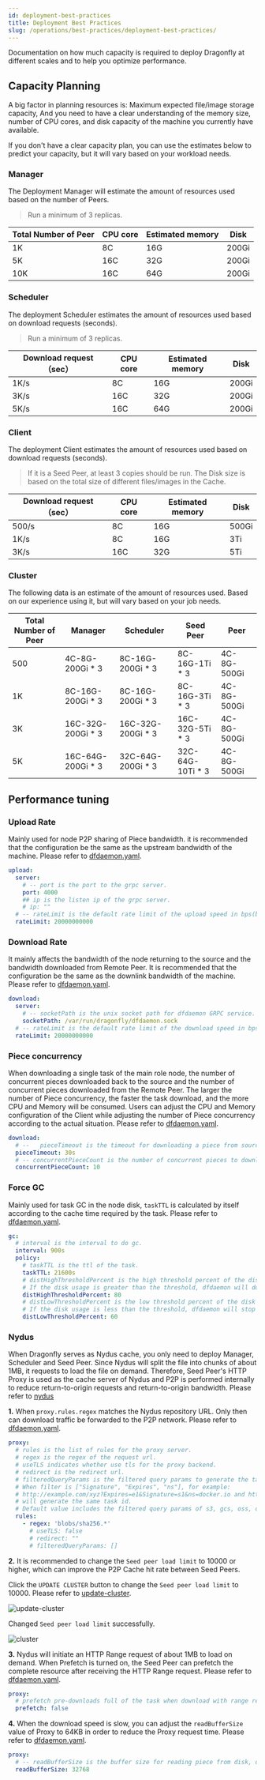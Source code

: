 ```yaml
---
id: deployment-best-practices
title: Deployment Best Practices
slug: /operations/best-practices/deployment-best-practices/
---
```


Documentation on how much capacity is required to deploy
Dragonfly at different scales and to help you optimize performance.

## Capacity Planning

A big factor in planning resources is: Maximum expected file/image storage capacity,
And you need to have a clear understanding of the memory size, number of CPU cores,
and disk capacity of the machine you currently have available.

If you don't have a clear capacity plan, you can use the estimates below to predict your capacity,
but it will vary based on your workload needs.

### Manager

The Deployment Manager will estimate the amount of resources used based on the number of Peers.

> Run a minimum of 3 replicas.

<!-- markdownlint-disable -->

| Total Number of Peer | CPU core | Estimated memory | Disk  |
| -------------------- | -------- | ---------------- | ----- |
| 1K                   | 8C       | 16G              | 200Gi |
| 5K                   | 16C      | 32G              | 200Gi |
| 10K                  | 16C      | 64G              | 200Gi |

<!-- markdownlint-restore -->

### Scheduler

The deployment Scheduler estimates the amount of resources used based on download requests (seconds).

> Run a minimum of 3 replicas.

<!-- markdownlint-disable -->

| Download request（sec） | CPU core | Estimated memory | Disk  |
| ----------------------- | -------- | ---------------- | ----- |
| 1K/s                    | 8C       | 16G              | 200Gi |
| 3K/s                    | 16C      | 32G              | 200Gi |
| 5K/s                    | 16C      | 64G              | 200Gi |

<!-- markdownlint-restore -->

### Client

<!-- markdownlint-disable -->

The deployment Client estimates the amount of resources used based on download requests (seconds).

> If it is a Seed Peer, at least 3 copies should be run. The Disk size is based on the total size of different files/images in the Cache.

| Download request（sec） | CPU core | Estimated memory | Disk  |
| ----------------------- | -------- | ---------------- | ----- |
| 500/s                   | 8C       | 16G              | 500Gi |
| 1K/s                    | 8C       | 16G              | 3Ti   |
| 3K/s                    | 16C      | 32G              | 5Ti   |

<!-- markdownlint-restore -->

### Cluster

The following data is an estimate of the amount of resources used. Based on our experience using it,
but will vary based on your job needs.

<!-- markdownlint-disable -->

| Total Number of Peer | Manager            | Scheduler          | Seed Peer         | Peer        |
| -------------------- | ------------------ | ------------------ | ----------------- | ----------- |
| 500                  | 4C-8G-200Gi \* 3   | 8C-16G-200Gi \* 3  | 8C-16G-1Ti \* 3   | 4C-8G-500Gi |
| 1K                   | 8C-16G-200Gi \* 3  | 8C-16G-200Gi \* 3  | 8C-16G-3Ti \* 3   | 4C-8G-500Gi |
| 3K                   | 16C-32G-200Gi \* 3 | 16C-32G-200Gi \* 3 | 16C-32G-5Ti \* 3  | 4C-8G-500Gi |
| 5K                   | 16C-64G-200Gi \* 3 | 32C-64G-200Gi \* 3 | 32C-64G-10Ti \* 3 | 4C-8G-500Gi |

<!-- markdownlint-restore -->

## Performance tuning

### Upload Rate

Mainly used for node P2P sharing of Piece bandwidth.
it is recommended that the configuration be the same as the upstream bandwidth of the machine.
Please refer to [dfdaemon.yaml](../../reference/configuration/client/dfdaemon.md).

```yaml
upload:
  server:
    # -- port is the port to the grpc server.
    port: 4000
    ## ip is the listen ip of the grpc server.
    # ip: ""
  # -- rateLimit is the default rate limit of the upload speed in bps(bytes per second), default is 20Gbps.
  rateLimit: 20000000000
```

### Download Rate

It mainly affects the bandwidth of the node returning to the source and the bandwidth downloaded from Remote Peer.
It is recommended that the configuration be the same as the downlink bandwidth of the machine.
Please refer to [dfdaemon.yaml](../../reference/configuration/client/dfdaemon.md).

```yaml
download:
  server:
    # -- socketPath is the unix socket path for dfdaemon GRPC service.
    socketPath: /var/run/dragonfly/dfdaemon.sock
  # -- rateLimit is the default rate limit of the download speed in bps(bytes per second), default is 20Gbps.
  rateLimit: 20000000000
```

### Piece concurrency

When downloading a single task of the main role node,
the number of concurrent pieces downloaded back to the source and the
number of concurrent pieces downloaded from the Remote Peer.
The larger the number of Piece concurrency, the faster the task download, and the more CPU and Memory will be consumed.
Users can adjust the CPU and Memory configuration of the Client while adjusting the
number of Piece concurrency according to the actual situation.
Please refer to [dfdaemon.yaml](../../reference/configuration/client/dfdaemon.md).

```yaml
download:
  # --   pieceTimeout is the timeout for downloading a piece from source.
  pieceTimeout: 30s
  # -- concurrentPieceCount is the number of concurrent pieces to download.
  concurrentPieceCount: 10
```

### Force GC

Mainly used for task GC in the node disk, `taskTTL` is calculated by itself according to the cache time required by the task.
Please refer to [dfdaemon.yaml](../../reference/configuration/client/dfdaemon.md).

```yaml
gc:
  # interval is the interval to do gc.
  interval: 900s
  policy:
    # taskTTL is the ttl of the task.
    taskTTL: 21600s
    # distHighThresholdPercent is the high threshold percent of the disk usage.
    # If the disk usage is greater than the threshold, dfdaemon will do gc.
    distHighThresholdPercent: 80
    # distLowThresholdPercent is the low threshold percent of the disk usage.
    # If the disk usage is less than the threshold, dfdaemon will stop gc.
    distLowThresholdPercent: 60
```

### Nydus

When Dragonfly serves as Nydus cache, you only need to deploy Manager, Scheduler and Seed Peer.
Since Nydus will split the file into chunks of about 1MB, it requests to load the file on demand.
Therefore, Seed Peer's HTTP Proxy is used as the cache server of Nydus
and P2P is performed internally to reduce return-to-origin requests and return-to-origin bandwidth.
Please refer to [nydus](../integrations/container-runtime/nydus.md)

**1.** When `proxy.rules.regex` matches the Nydus repository URL.
Only then can download traffic be forwarded to the P2P network.
Please refer to [dfdaemon.yaml](../../reference/configuration/client/dfdaemon.md).

```yaml
proxy:
  # rules is the list of rules for the proxy server.
  # regex is the regex of the request url.
  # useTLS indicates whether use tls for the proxy backend.
  # redirect is the redirect url.
  # filteredQueryParams is the filtered query params to generate the task id.
  # When filter is ["Signature", "Expires", "ns"], for example:
  # http://example.com/xyz?Expires=e1&Signature=s1&ns=docker.io and http://example.com/xyz?Expires=e2&Signature=s2&ns=docker.io
  # will generate the same task id.
  # Default value includes the filtered query params of s3, gcs, oss, obs, cos.
  rules:
    - regex: 'blobs/sha256.*'
      # useTLS: false
      # redirect: ""
      # filteredQueryParams: []
```

**2.** It is recommended to change the `Seed peer load limit` to 10000 or higher,
which can improve the P2P Cache hit rate between Seed Peers.

Click the `UPDATE CLUSTER` button to change the `Seed peer load limit` to 10000.
Please refer to [update-cluster](https://d7y.io/docs/next/advanced-guides/web-console/cluster/#update-cluster).

![update-cluster](../../resource/operations/best-practices/deployment-best-practices/update-cluster.png)

Changed `Seed peer load limit` successfully.

![cluster](../../resource/operations/best-practices/deployment-best-practices/cluster.png)

**3.** Nydus will initiate an HTTP Range request of about 1MB to load on demand. When Prefetch is turned on,
the Seed Peer can prefetch the complete resource after receiving the HTTP Range request.
Please refer to [dfdaemon.yaml](../../reference/configuration/client/dfdaemon.md).

```yaml
proxy:
  # prefetch pre-downloads full of the task when download with range request.
  prefetch: false
```

**4.** When the download speed is slow,
you can adjust the `readBufferSize` value of Proxy to 64KB in order to reduce the Proxy request time.
Please refer to [dfdaemon.yaml](../../reference/configuration/client/dfdaemon.md).

```yaml
proxy:
  # -- readBufferSize is the buffer size for reading piece from disk, default is 32KB.
  readBufferSize: 32768
```
